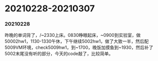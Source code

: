 # 20210228-20210307

### 20210228

昨晚的单词背了，/~2330上床。0830睁眼起床，~0900到实验室，做50002hw1，1130-1330午休，下午继续5002hw1，做了大致一半，然后配5009VM环境，check5009hw1，到~1700，晚饭加摸鱼到~1930，然后补了5002末尾没有听的部分，今天的code敲了，比较简单。
